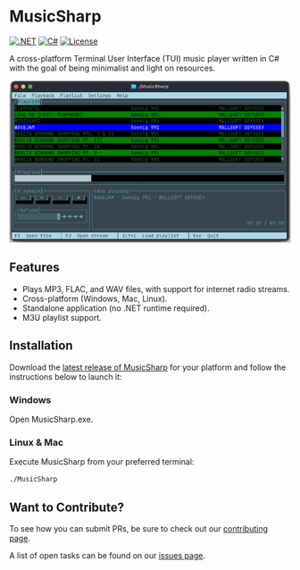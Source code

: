 # MusicSharp
[![.NET](https://github.com/markjamesm/Baseball-Sharp/actions/workflows/dotnet.yml/badge.svg?branch=master)](https://github.com/markjamesm/MusicSharp/actions) [![C#](https://img.shields.io/badge/Language-CSharp-darkgreen.svg)](https://en.wikipedia.org/wiki/C_Sharp_(programming_language)) [![License](https://img.shields.io/badge/License-GPL-orange.svg)](https://www.gnu.org/licenses/gpl-3.0.en.html)

A cross-platform Terminal User Interface (TUI) music player written in C# with the goal of being minimalist 
and light on resources.

![Screenshot of MusicSharp](screenshots/musicsharp.png?raw=true)

## Features

- Plays MP3, FLAC, and WAV files, with support for internet radio streams.
- Cross-platform (Windows, Mac, Linux).
- Standalone application (no .NET runtime required).
- M3U playlist support.

## Installation

Download the [latest release of MusicSharp](https://github.com/markjamesm/MusicSharp/releases) for your platform and follow the instructions below to launch it:

### Windows

Open MusicSharp.exe.

### Linux & Mac

Execute MusicSharp from your preferred terminal:

```bash
./MusicSharp
```

## Want to Contribute?

To see how you can submit PRs, be sure to check out our [contributing page](https://github.com/markjamesm/MusicSharp/blob/main/CONTRIBUTING.md).

A list of open tasks can be found on our [issues page](https://github.com/markjamesm/MusicSharp/issues).
